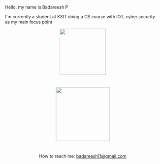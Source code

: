 Hello, my name is Badareesh P

I'm currently a student at KSIT doing a CS course with IOT, cyber security as my main focus point

<p align='center'>
   <a href="https://github-readme-stats.vercel.app/api?username=badri-15&show_icons=true&count_private=true">
       <img height=150 src="https://github-readme-stats.vercel.app/api?username=badri-15&show_icons=true&count_private=true"/></a>
   
</p>
<div align="center" style="margin: 40px 0">
   <a href="https://github.com/badri-15/github-profile-views-counter">
       <img width="175px" src="https://komarev.com/ghpvc/?username=badri-15&color=DE002D">
   </a>
</div>
<p align='center'>
    How to reach me: <a href='mailto:badareesh11@gmail.com'>badareesh11@gmail.com</a>
</p>
